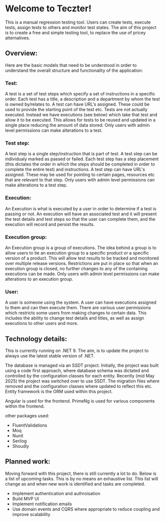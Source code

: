 # Welcome to Teczter!

This is a manual regression testing tool. Users can create tests, execute tests, assign tests to others and monitor test states. The aim of this project is to create a free and simple testing tool, to replace the use of pricey alternatives.

## Overview:

Here are the basic models that need to be understood in order to understand the overall structure and functionality of the application:

### Test:
A test is a set of test steps which specify a set of instructions in a specific order. Each test has a title, a description and a department by whom the test is owned by/relates to. A test can have URL's assigned. These could be used to provide the starting point of the test etc. Tests are not actually executed. Instead we have executions (see below) which take that test and allow it to be executed. This allows for tests to be reused and updated in a single place reducing the amount of data stored. Only users with admin level permissions can make alterations to a test.

### Test step:
A test step is a single step/instruction that is part of test. A test step can be individualy marked as passed or failed. Each test step has a step placement (this dictates the order in which the steps should be completed in order to complete the entire test) and instructions. A test step can have URL's assigned. These may be used for pointing to certain pages, resources etc that are relevant to that step. Only users with admin level permissions can make alterations to a test step.

### Execution:
An Execution is what is executed by a user in order to determine if a test is passing or not. An execution will have an associated test and it will present the test details and test steps so that the user can complete them, and the execution will record and persist the results.

### Execution group:
An Execution group is a group of executions. The idea behind a group is to allow users to tie an execution group to a specific product or a specific version of a product. This will allow test results to be tracked and monitored over multiple release versions. Restrictions are put in place so that when an execution group is closed, no further changes to any of the containing executions can be made. Only users with admin level permissions can make alterations to an execution group.

### User:
A user is someone using the system. A user can have executions assigned to them and can then execute them. There are various user permissions which restricts some users from making changes to certain data. This includes the ability to change test details and titles, as well as assign executions to other users and more.

## Technology details:
This is currently running on .NET 9. The aim, is to update the project to always use the latest stable version of .NET.

The database is managed via an SSDT project. Initially, the project was built using a code first approach, where database schema was dictated and controlled by the configuration classes for each entity. Recently (mid May 2025) the project was switched over to use SSDT. The migration files where removed and the configuration classes where updated to reflect this etc. Entity framework is the ORM used within this project.

Angular is used for the frontend. PrimeNg is used for various components within the frontend.

other packages used:
* FluentValidations
* Moq
* Nunit
* Serilog
* Shoudly

## Planned work:
Moving forward with this project, there is still currently a lot to do. Below is a list of upcoming tasks. This is by no means an exhaustive list. This list will change as and when new work is identified and tasks are completed.

* Implement authentication and authroisation
* Build MVP UI
* Implement notification emails
* Use domain events and CQRS where appropriate to reduce coupling and improve scalability
